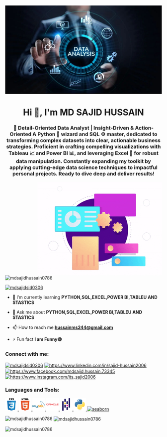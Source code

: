 ![logo](https://github.com/mdsajidhussain0786/mdsajidhussain0786/blob/main/an.jpg)

<h1 align="center">Hi 👋, I'm MD SAJID HUSSAIN</h1>
<h3 align="center">🎯 Detail-Oriented Data Analyst | Insight-Driven & Action-Oriented A Python 🐍 wizard and SQL ⚙️ master, dedicated to transforming complex datasets into clear, actionable business strategies. Proficient in crafting compelling visualizations with Tableau 📈 and Power BI 📊, and leveraging Excel 📑 for robust data manipulation. Constantly expanding my toolkit by applying cutting-edge data science techniques to impactful personal projects. Ready to dive deep and deliver results!</h3>

<img align="right" alt="Analysis" width="400" height="300" src="animation.gif">

<p align="left"> <img src="https://komarev.com/ghpvc/?username=mdsajidhussain0786&label=Profile%20views&color=0e75b6&style=flat" alt="mdsajidhussain0786" /> </p>

<p align="left"> <a href="https://twitter.com/mdsajidsid0306" target="blank"><img src="https://img.shields.io/twitter/follow/mdsajidsid0306?logo=twitter&style=for-the-badge" alt="mdsajidsid0306" /></a> </p>

- 🌱 I’m currently learning **PYTHON,SQL,EXCEL,POWER BI,TABLEU AND STASTICS**

- 💬 Ask me about **PYTHON,SQL,EXCEL,POWER BI,TABLEU AND STASTICS**

- 📫 How to reach me **hussainms244@gmail.com**

- ⚡ Fun fact **I am Funny😅**

<h3 align="left">Connect with me:</h3>
<p align="left">
<a href="https://twitter.com/mdsajidsid0306" target="blank"><img align="center" src="https://raw.githubusercontent.com/rahuldkjain/github-profile-readme-generator/master/src/images/icons/Social/twitter.svg" alt="mdsajidsid0306" height="30" width="40" /></a>
<a href="https://linkedin.com/in/https://www.linkedin.com/in/sajid-hussain2006" target="blank"><img align="center" src="https://raw.githubusercontent.com/rahuldkjain/github-profile-readme-generator/master/src/images/icons/Social/linked-in-alt.svg" alt="https://www.linkedin.com/in/sajid-hussain2006" height="30" width="40" /></a>
<a href="https://fb.com/https://www.facebook.com/mdsajid.hussain.73345" target="blank"><img align="center" src="https://raw.githubusercontent.com/rahuldkjain/github-profile-readme-generator/master/src/images/icons/Social/facebook.svg" alt="https://www.facebook.com/mdsajid.hussain.73345" height="30" width="40" /></a>
<a href="https://instagram.com/https://www.instagram.com/its_sajid2006" target="blank"><img align="center" src="https://raw.githubusercontent.com/rahuldkjain/github-profile-readme-generator/master/src/images/icons/Social/instagram.svg" alt="https://www.instagram.com/its_sajid2006" height="30" width="40" /></a>
</p>

<h3 align="left">Languages and Tools:</h3>
<p align="left"> <a href="https://www.w3schools.com/css/" target="_blank" rel="noreferrer"> <img src="https://raw.githubusercontent.com/devicons/devicon/master/icons/css3/css3-original-wordmark.svg" alt="css3" width="40" height="40"/> </a> <a href="https://www.w3.org/html/" target="_blank" rel="noreferrer"> <img src="https://raw.githubusercontent.com/devicons/devicon/master/icons/html5/html5-original-wordmark.svg" alt="html5" width="40" height="40"/> </a> <a href="https://www.mysql.com/" target="_blank" rel="noreferrer"> <img src="https://raw.githubusercontent.com/devicons/devicon/master/icons/mysql/mysql-original-wordmark.svg" alt="mysql" width="40" height="40"/> </a> <a href="https://www.oracle.com/" target="_blank" rel="noreferrer"> <img src="https://raw.githubusercontent.com/devicons/devicon/master/icons/oracle/oracle-original.svg" alt="oracle" width="40" height="40"/> </a> <a href="https://pandas.pydata.org/" target="_blank" rel="noreferrer"> <img src="https://raw.githubusercontent.com/devicons/devicon/2ae2a900d2f041da66e950e4d48052658d850630/icons/pandas/pandas-original.svg" alt="pandas" width="40" height="40"/> </a> <a href="https://www.python.org" target="_blank" rel="noreferrer"> <img src="https://raw.githubusercontent.com/devicons/devicon/master/icons/python/python-original.svg" alt="python" width="40" height="40"/> </a> <a href="https://seaborn.pydata.org/" target="_blank" rel="noreferrer"> <img src="https://seaborn.pydata.org/_images/logo-mark-lightbg.svg" alt="seaborn" width="40" height="40"/> </a> </p>

<p><img align="left" src="https://github-readme-stats.vercel.app/api/top-langs?username=mdsajidhussain0786&show_icons=true&locale=en&layout=compact" alt="mdsajidhussain0786" /></p>

<p>&nbsp;<img align="center" src="https://github-readme-stats.vercel.app/api?username=mdsajidhussain0786&show_icons=true&locale=en" alt="mdsajidhussain0786" /></p>

<p><img align="center" src="https://github-readme-streak-stats.herokuapp.com/?user=mdsajidhussain0786&" alt="mdsajidhussain0786" /></p>
